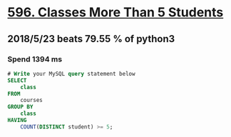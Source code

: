 # [596. Classes More Than 5 Students](https://leetcode.com/problems/classes-more-than-5-students/description/)

## 2018/5/23 beats 79.55 % of python3
### Spend 1394  ms
```sql
# Write your MySQL query statement below
SELECT
    class
FROM
    courses
GROUP BY
    class
HAVING
    COUNT(DISTINCT student) >= 5;
```
